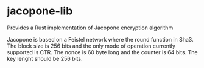 # jacopone-lib
Provides a Rust implementation of Jacopone encryption algorithm

Jacopone is based on a Feistel network where the round function in Sha3. The block size is 256 bits and the only
mode of operation currently supported is CTR. The nonce is 60 byte long and the counter is 64 bits.
The key lenght should be 256 bits. 

